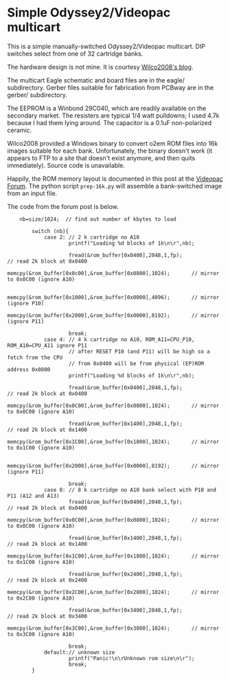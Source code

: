# Simple Odyssey2/Videopac multicart

This is a simple manually-switched Odyssey2/Videopac multicart.  DIP switches select from one of 32 cartridge banks.

The hardware design is not mine.  It is courtesy
[Wilco2008's blog](https://web.archive.org/web/20210601074542/https://wilco2009.blogspot.com/2018/09/videopac-multirom-cart-version-1.html).

The multicart Eagle schematic and board files are in the eagle/ subdirectory.  Gerber files suitable for fabrication from PCBway are in the gerber/ subdirectory.

The EEPROM is a Winbond 29C040, which are readily available on the secondary market.  The resisters are typical 1/4 watt pulldowns; I used 4.7k because I had them lying around.  The capacitor is a 0.1uF non-polarized ceramic.

Wilco2008 provided a Windows binary to convert o2em ROM files into 16k images suitable for each bank.  Unfortunately, the binary doesn't work (it appears to FTP to a site that doesn't exist anymore, and then quits immediately).  Source code is unavailable.

Happily, the ROM memory layout is documented in this post at the
[Videopac Forum](http://videopac.nl/forum/index.php?topic=1778.0).  The python script `prep-16k.py` will assemble a bank-switched image from an input file.

The code from the forum post is below.

```
	nb=size/1024;  // find out number of kbytes to load

        switch (nb){
            case 2: // 2 k cartridge no A10
                    printf("Loading %d blocks of 1k\n\r",nb);

                    fread(&rom_buffer[0x0400],2048,1,fp);                       // read 2k block at 0x0400
                    memcpy(&rom_buffer[0x0c00],&rom_buffer[0x0800],1024);       // mirror to 0x0C00 (ignore A10)           
                    
                    memcpy(&rom_buffer[0x1000],&rom_buffer[0x0000],4096);       // mirror (ignore P10)
                    memcpy(&rom_buffer[0x2000],&rom_buffer[0x0000],8192);       // mirror (ignore P11)

                    break;
            case 4: // 4 k cartridge no A10, ROM_A11=CPU_P10, ROM_A10=CPU_A11 ignore P11
                    // after RESET P10 (and P11) will be high so a fetch from the CPU 
                    // from 0x0400 will be from physical (EP)ROM address 0x0800
                    printf("Loading %d blocks of 1k\n\r",nb);

                    fread(&rom_buffer[0x0400],2048,1,fp);                       // read 2k block at 0x0400
                    memcpy(&rom_buffer[0x0C00],&rom_buffer[0x0800],1024);       // mirror to 0x0C00 (ignore A10)           

                    fread(&rom_buffer[0x1400],2048,1,fp);                       // read 2k block at 0x1400 
                    memcpy(&rom_buffer[0x1C00],&rom_buffer[0x1800],1024);       // mirror to 0x1C00 (ignore A10)    
                    
                    memcpy(&rom_buffer[0x2000],&rom_buffer[0x0000],8192);       // mirror (ignore P11)
                    
                    break;
            case 8: // 8 k cartridge no A10 bank select with P10 and P11 (A12 and A13)
                    fread(&rom_buffer[0x0400],2048,1,fp);                       // read 2k block at 0x0400
                    memcpy(&rom_buffer[0x0C00],&rom_buffer[0x0800],1024);       // mirror to 0x0C00 (ignore A10)           

                    fread(&rom_buffer[0x1400],2048,1,fp);                       // read 2k block at 0x1400 
                    memcpy(&rom_buffer[0x1C00],&rom_buffer[0x1800],1024);       // mirror to 0x1C00 (ignore A10)   

                    fread(&rom_buffer[0x2400],2048,1,fp);                       // read 2k block at 0x2400
                    memcpy(&rom_buffer[0x2C00],&rom_buffer[0x2800],1024);       // mirror to 0x2C00 (ignore A10)           

                    fread(&rom_buffer[0x3400],2048,1,fp);                       // read 2k block at 0x3400 
                    memcpy(&rom_buffer[0x3C00],&rom_buffer[0x3800],1024);       // mirror to 0x3C00 (ignore A10)   
                    
                    break;
            default:// unknown size
                    printf("Panic!\n\rUnknown rom size\n\r");
                    break;
        }
```


